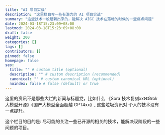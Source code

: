 ```yaml
---
title: "AI 项目实战"
description: "这里栏目写一些有潜力的 AI 项目实战"
summary: "这些技术一般是新出来的，能解决 AIGC 技术在落地的时候的一些痛点问题"
date: 2024-03-18T15:23:09+08:00
lastmod: 2024-03-18T15:23:09+08:00
draft: false
weight: 200
categories: []
tags: []
contributors: []
pinned: false
homepage: false
seo:
  title: "" # custom title (optional)
  description: "" # custom description (recommended)
  canonical: "" # custom canonical URL (optional)
  noindex: false # false (default) or true
---
```


这里的资讯不是那些大烂的新闻与标题党，比如什么 《Sora 技术复刻xx》《Grok 大模型开源》《国产大模型全面超越 GPT4xx》, 这些垃圾资讯对 个人的技术没有一点提升。<br>

这个栏目的目的是: 尽可能的关注一些已开源的相关的技术，能解决现阶段的一些问题的项目。
